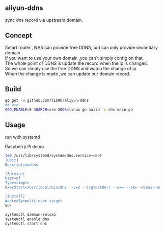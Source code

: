## aliyun-ddns

sync dns record via upstream domain.  

##  Concept

Smart router , NAS can provide free DDNS, but can only provide secondary domain.  
If you want to use your own domain ,you can't simply config on that.  
The whole point of DDNS is update the record when the ip is changed.  
So we can simply use the free DDNS and watch the change of ip.   
When the change is made ,we can update our domain record.   

## Build

```bash
go get -u github.com/l1b0k/aliyun-ddns
## arm
CGO_ENABLE=0 GOARCH=arm GOOS=linux go build -o dns main.go
```
## Usage

run with systemd

Raspberry Pi demo
```bash
tee /usr/lib/systemd/system/dns.service<<EOF
[Unit]
Description=dns

[Service]
User=pi
Type=simple
ExecStart=/usr/local/bin/dns  -v=2 --logtostderr --ak= --sk= -domain-name= --domain-rr=@,www --upstream-domain= --provider=

[Install]
WantedBy=multi-user.target
EOF

systemctl daemon-reload
systemctl enable dns
systemctl start dns
```
